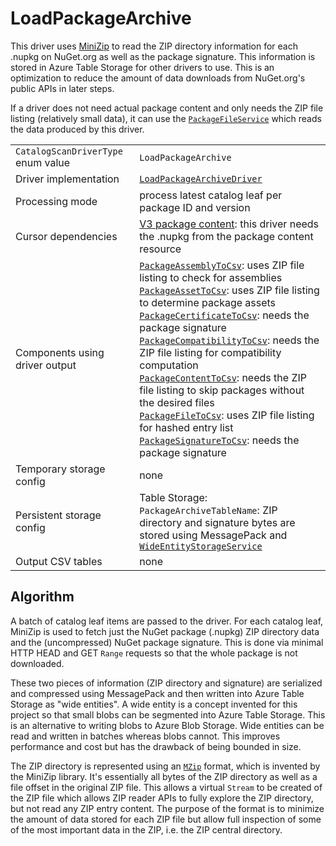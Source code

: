 # LoadPackageArchive

This driver uses [MiniZip](https://www.nuget.org/packages/Knapcode.MiniZip) to read the ZIP directory information for each .nupkg on NuGet.org as well as the package signature. This information is stored in Azure Table Storage for other drivers to use. This is an optimization to reduce the amount of data downloads from NuGet.org's public APIs in later steps.

If a driver does not need actual package content and only needs the ZIP file listing (relatively small data), it can use the [`PackageFileService`](../../src/Logic/Storage/PackageFileService.cs) which reads the data produced by this driver.

|                                    |                                                                                                                                                                                                                                                                                                                                                                                                                                                                                                                                                                                                                                                                                                                                         |
| ---------------------------------- | --------------------------------------------------------------------------------------------------------------------------------------------------------------------------------------------------------------------------------------------------------------------------------------------------------------------------------------------------------------------------------------------------------------------------------------------------------------------------------------------------------------------------------------------------------------------------------------------------------------------------------------------------------------------------------------------------------------------------------------- |
| `CatalogScanDriverType` enum value | `LoadPackageArchive`                                                                                                                                                                                                                                                                                                                                                                                                                                                                                                                                                                                                                                                                                                                    |
| Driver implementation              | [`LoadPackageArchiveDriver`](../../src/Worker.Logic/Drivers/LoadPackageArchive/LoadPackageArchiveDriver.cs)                                                                                                                                                                                                                                                                                                                                                                                                                                                                                                                                                                                                                             |
| Processing mode                    | process latest catalog leaf per package ID and version                                                                                                                                                                                                                                                                                                                                                                                                                                                                                                                                                                                                                                                                                  |
| Cursor dependencies                | [V3 package content](https://learn.microsoft.com/en-us/nuget/api/package-base-address-resource): this driver needs the .nupkg from the package content resource                                                                                                                                                                                                                                                                                                                                                                                                                                                                                                                                                                         |
| Components using driver output     | [`PackageAssemblyToCsv`](PackageAssemblyToCsv.md): uses ZIP file listing to check for assemblies<br />[`PackageAssetToCsv`](PackageAssetToCsv.md): uses ZIP file listing to determine package assets<br />[`PackageCertificateToCsv`](PackageCertificateToCsv.md): needs the package signature<br />[`PackageCompatibilityToCsv`](PackageCompatibilityToCsv.md): needs the ZIP file listing for compatibility computation<br />[`PackageContentToCsv`](PackageContentToCsv.md): needs the ZIP file listing to skip packages without the desired files<br />[`PackageFileToCsv`](PackageFileToCsv.md): uses ZIP file listing for hashed entry list<br />[`PackageSignatureToCsv`](PackageSignatureToCsv.md): needs the package signature |
| Temporary storage config           | none                                                                                                                                                                                                                                                                                                                                                                                                                                                                                                                                                                                                                                                                                                                                    |
| Persistent storage config          | Table Storage:<br />`PackageArchiveTableName`: ZIP directory and signature bytes are stored using MessagePack and [`WideEntityStorageService`](../../src/Logic/WideEntities/WideEntityService.cs)                                                                                                                                                                                                                                                                                                                                                                                                                                                                                                                                       |
| Output CSV tables                  | none                                                                                                                                                                                                                                                                                                                                                                                                                                                                                                                                                                                                                                                                                                                                    |

## Algorithm

A batch of catalog leaf items are passed to the driver. For each catalog leaf, MiniZip is used to fetch just the NuGet package (.nupkg) ZIP directory data and the (uncompressed) NuGet package signature. This is done via minimal HTTP HEAD and GET `Range` requests so that the whole package is not downloaded.

These two pieces of information (ZIP directory and signature) are serialized and compressed using MessagePack and then written into Azure Table Storage as "wide entities". A wide entity is a concept invented for this project so that small blobs can be segmented into Azure Table Storage. This is an alternative to writing blobs to Azure Blob Storage. Wide entities can be read and written in batches whereas blobs cannot. This improves performance and cost but has the drawback of being bounded in size.

The ZIP directory is represented using an [`MZip`](https://github.com/joelverhagen/MiniZip/blob/main/MiniZip/MZip/MZipFormat.cs) format, which is invented by the MiniZip library. It's essentially all bytes of the ZIP directory as well as a file offset in the original ZIP file. This allows a virtual `Stream` to be created of the ZIP file which allows ZIP reader APIs to fully explore the ZIP directory, but not read any ZIP entry content. The purpose of the format is to minimize the amount of data stored for each ZIP file but allow full inspection of some of the most important data in the ZIP, i.e. the ZIP central directory.